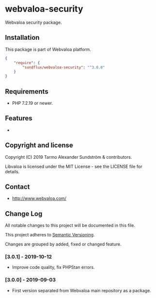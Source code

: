 webvaloa-security
========

Webvaloa security package.

## Installation

This package is part of Webvaloa platform.

```json
{
    "require": {
        "sundflux/webvaloa-security": "^3.0.0"
    }
}
```

## Requirements

- PHP 7.2.19 or newer.

## Features

- 

## Copyright and license

Copyright (C) 2019 Tarmo Alexander Sundström & contributors.

Libvaloa is licensed under the MIT License - see the LICENSE file for details.

## Contact

- http://www.webvaloa.com/

## Change Log
All notable changes to this project will be documented in this file.

This project adheres to [Semantic Versioning](http://semver.org/).

Changes are grouped by added, fixed or changed feature.

### [3.0.1] - 2019-10-12
- Improve code quality, fix PHPStan errors.

### [3.0.0] - 2019-09-03
- First version separated from Webvaloa main repository as a package. 

